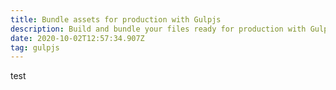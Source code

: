 ```yaml
---
title: Bundle assets for production with Gulpjs
description: Build and bundle your files ready for production with Gulpjs
date: 2020-10-02T12:57:34.907Z
tag: gulpjs
---
```

test